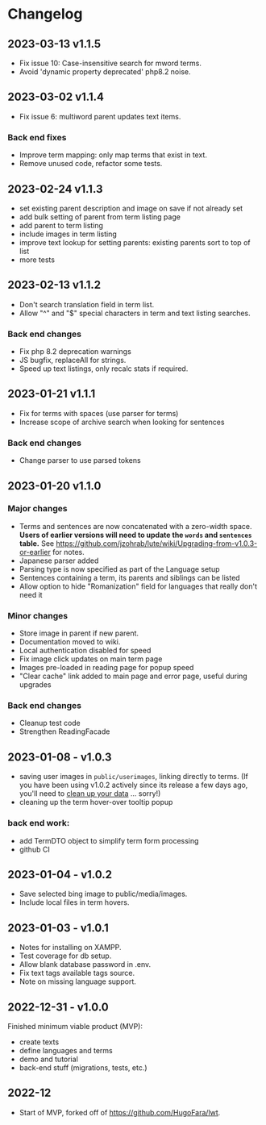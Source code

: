 # Changelog

## 2023-03-13 v1.1.5

* Fix issue 10: Case-insensitive search for mword terms.
* Avoid 'dynamic property deprecated' php8.2 noise.

## 2023-03-02 v1.1.4

* Fix issue 6: multiword parent updates text items.

### Back end fixes

* Improve term mapping: only map terms that exist in text.
* Remove unused code, refactor some tests.


## 2023-02-24 v1.1.3

* set existing parent description and image on save if not already set
* add bulk setting of parent from term listing page
* add parent to term listing
* include images in term listing
* improve text lookup for setting parents: existing parents sort to top of list
* more tests

## 2023-02-13 v1.1.2

* Don't search translation field in term list.
* Allow "^" and "$" special characters in term and text listing searches.

### Back end changes

* Fix php 8.2 deprecation warnings
* JS bugfix, replaceAll for strings.
* Speed up text listings, only recalc stats if required.


## 2023-01-21 v1.1.1

* Fix for terms with spaces (use parser for terms)
* Increase scope of archive search when looking for sentences

### Back end changes

* Change parser to use parsed tokens

## 2023-01-20 v1.1.0

### Major changes

* Terms and sentences are now concatenated with a zero-width space.  **Users of earlier versions will need to update the `words` and `sentences` table.**  See https://github.com/jzohrab/lute/wiki/Upgrading-from-v1.0.3-or-earlier for notes.
* Japanese parser added
* Parsing type is now specified as part of the Language setup
* Sentences containing a term, its parents and siblings can be listed
* Allow option to hide "Romanization" field for languages that really don't need it

### Minor changes

* Store image in parent if new parent.
* Documentation moved to wiki.
* Local authentication disabled for speed
* Fix image click updates on main term page
* Images pre-loaded in reading page for popup speed
* "Clear cache" link added to main page and error page, useful during upgrades

### Back end changes

* Cleanup test code
* Strengthen ReadingFacade


## 2023-01-08 - v1.0.3

* saving user images in `public/userimages`, linking directly to terms.  (If you have been using v1.0.2 actively since its release a few days ago, you'll need to [clean up your data](https://github.com/jzohrab/lute/wiki/Migrating-to-userimages) ... sorry!)
* cleaning up the term hover-over tooltip popup

### back end work:

* add TermDTO object to simplify term form processing
* github CI

## 2023-01-04 - v1.0.2

* Save selected bing image to public/media/images.
* Include local files in term hovers.

## 2023-01-03 - v1.0.1

* Notes for installing on XAMPP.
* Test coverage for db setup.
* Allow blank database password in .env.
* Fix text tags available tags source.
* Note on missing language support.

## 2022-12-31 - v1.0.0

Finished minimum viable product (MVP):

* create texts
* define languages and terms
* demo and tutorial
* back-end stuff (migrations, tests, etc.)

## 2022-12

* Start of MVP, forked off of https://github.com/HugoFara/lwt.
